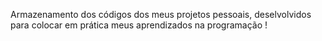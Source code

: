 Armazenamento dos códigos dos meus projetos pessoais, deselvolvidos para colocar em prática meus aprendizados na programação ! 
